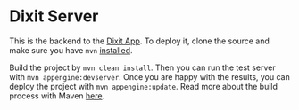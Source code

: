 # Dixit Server #

This is the backend to the [Dixit App](https://bitbucket.org/MarkusSchepke/dixitapp). To deploy it, clone the source and make sure you have `mvn` [installed](https://maven.apache.org/install.html).

Build the project by `mvn clean install`. Then you can run the test server with `mvn appengine:devserver`. Once you are happy with the results, you can deploy the project with `mvn appengine:update`. Read more about the build process with Maven [here](https://cloud.google.com/appengine/docs/java/tools/maven).
